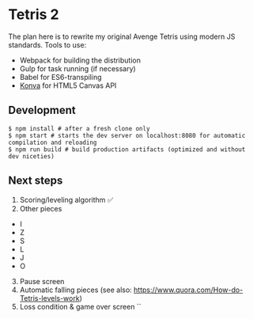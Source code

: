 # Tetris 2

The plan here is to rewrite my original Avenge Tetris using modern JS standards. Tools to use:

* Webpack for building the distribution
* Gulp for task running (if necessary)
* Babel for ES6-transpiling
* [Konva](https://konvajs.org/docs/) for HTML5 Canvas API

## Development

```
$ npm install # after a fresh clone only
$ npm start # starts the dev server on localhost:8080 for automatic compilation and reloading
$ npm run build # build production artifacts (optimized and without dev niceties)
```

## Next steps

1. Scoring/leveling algorithm ✅
2. Other pieces
  * I
  * Z
  * S
  * L
  * J
  * O
3. Pause screen
4. Automatic falling pieces (see also: https://www.quora.com/How-do-Tetris-levels-work)
5. Loss condition & game over screen
``